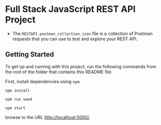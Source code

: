 
# Full Stack JavaScript REST API Project

* The `RESTAPI.postman_collection.json` file is a collection of Postman requests that you can use to test and explore your REST API.

## Getting Started

To get up and running with this project, run the following commands from the root of the folder that contains this README file.

First, install dependencies using `npm`.

```
npm install
```
```
npm run seed
```
```
npm start
```
browse to the URL [http://localhost:5000/](http://localhost:5000/).
